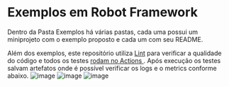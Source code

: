 # Exemplos em Robot Framework

Dentro da Pasta Exemplos há várias pastas, cada uma possui um miniprojeto com o exemplo proposto e cada um com seu  README.

Além dos exemplos, este repositório utiliza [Lint](https://github.com/marketplace/actions/robot-framework-lint) para verificar a qualidade do código e todos os testes [rodam no Actions ](https://github.com/carlosnizolli/robotframework-docker-action/tree/browser).
Após execução os testes salvam artefatos onde é possível verificar os logs e o metrics conforme abaixo.
![image](https://user-images.githubusercontent.com/55762776/146554721-36cca702-da78-4db5-b2c4-ab7fe1507777.png)
![image](https://user-images.githubusercontent.com/55762776/146554825-52938c33-a77c-4af2-944d-1106261b56f8.png)
![image](https://user-images.githubusercontent.com/55762776/146555490-43e7fb39-d070-4a38-b5db-89bfb5d8efc4.png)

